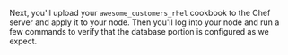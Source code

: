 Next, you'll upload your `awesome_customers_rhel` cookbook to the Chef server and apply it to your node. Then you'll log into your node and run a few commands to verify that the database portion is configured as we expect.

